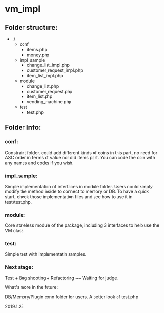 # vm_impl

## Folder structure:


* ./
  * conf
    * items.php 
    * money.php
  * impl_sample
    * change_list_impl.php	
    * customer_request_impl.php
    * item_list_impl.php
  * module
    * change_list.php
    * customer_request.php
    * item_list.php
    * vending_machine.php
  * test
    * test.php


## Folder Info:

### conf:
Constraint folder. could add different kinds of coins in this part, no need for ASC order in terms of value nor did items part. You can code the coin with any names and codes if you wish.

### impl_sample:
Simple implementation of interfaces in module folder. Users could simply modify the method inside to connect to memory or DB. To have a quick start, check those implementation files and see how to use it in test\test.php.

### module:
Core stateless module of the package, including 3 interfaces to help use the VM class.

### test:
Simple test with implementatin samples.

### Next stage:

Test + Bug shooting + Refactoring ~~
Waiting for judge.

What's more in the future:

DB/Memory/Plugin conn folder for users.
A better look of test.php

2019.1.25
